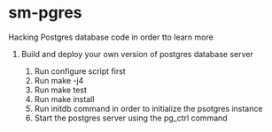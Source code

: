 # sm-pgres

Hacking Postgres database code in order tto learn more 

1. Build and deploy your own version of postgres database server

    1.  Run  configure script first
    2.  Run make -j4
    3.  Run make test
    4.  Run make install
    5.  Run initdb command  in order to initialize the psotgres instance
    6.  Start the postgres server using the pg_ctrl command
